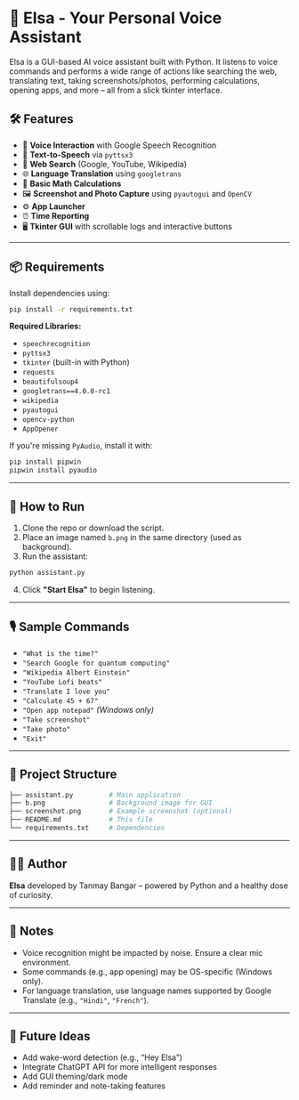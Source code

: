 # 🧠 Elsa - Your Personal Voice Assistant

Elsa is a GUI-based AI voice assistant built with Python. It listens to voice commands and performs a wide range of actions like searching the web, translating text, taking screenshots/photos, performing calculations, opening apps, and more – all from a slick tkinter interface.


## 🛠 Features

- 🎤 **Voice Interaction** with Google Speech Recognition
- 💬 **Text-to-Speech** via `pyttsx3`
- 🔎 **Web Search** (Google, YouTube, Wikipedia)
- 🌐 **Language Translation** using `googletrans`
- 🧮 **Basic Math Calculations**
- 🖼 **Screenshot and Photo Capture** using `pyautogui` and `OpenCV`
- ⚙️ **App Launcher**
- ⏰ **Time Reporting**
- 🖥️ **Tkinter GUI** with scrollable logs and interactive buttons

---

## 📦 Requirements

Install dependencies using:

```bash
pip install -r requirements.txt
```

**Required Libraries:**
- `speechrecognition`
- `pyttsx3`
- `tkinter` (built-in with Python)
- `requests`
- `beautifulsoup4`
- `googletrans==4.0.0-rc1`
- `wikipedia`
- `pyautogui`
- `opencv-python`
- `AppOpener`

If you're missing `PyAudio`, install it with:
```bash
pip install pipwin
pipwin install pyaudio
```

---

## 🚀 How to Run

1. Clone the repo or download the script.
2. Place an image named `b.png` in the same directory (used as background).
3. Run the assistant:

```bash
python assistant.py
```

4. Click **"Start Elsa"** to begin listening.

---

## 🎙 Sample Commands

- `"What is the time?"`
- `"Search Google for quantum computing"`
- `"Wikipedia Albert Einstein"`
- `"YouTube Lofi beats"`
- `"Translate I love you"`
- `"Calculate 45 + 67"`
- `"Open app notepad"` *(Windows only)*
- `"Take screenshot"`
- `"Take photo"`
- `"Exit"`

---

## 📁 Project Structure

```bash
├── assistant.py         # Main application
├── b.png                # Background image for GUI
├── screenshot.png       # Example screenshot (optional)
├── README.md            # This file
└── requirements.txt     # Dependencies
```

---

## 👩‍💻 Author

**Elsa** developed by Tanmay Bangar – powered by Python and a healthy dose of curiosity.

---

## 📌 Notes

- Voice recognition might be impacted by noise. Ensure a clear mic environment.
- Some commands (e.g., app opening) may be OS-specific (Windows only).
- For language translation, use language names supported by Google Translate (e.g., `"Hindi"`, `"French"`).

---

## 🧊 Future Ideas

- Add wake-word detection (e.g., “Hey Elsa”)
- Integrate ChatGPT API for more intelligent responses
- Add GUI theming/dark mode
- Add reminder and note-taking features
